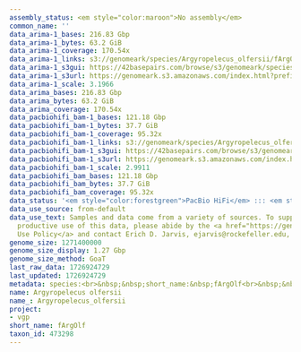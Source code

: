 ```yaml
---
assembly_status: <em style="color:maroon">No assembly</em>
common_name: ''
data_arima-1_bases: 216.83 Gbp
data_arima-1_bytes: 63.2 GiB
data_arima-1_coverage: 170.54x
data_arima-1_links: s3://genomeark/species/Argyropelecus_olfersii/fArgOlf1/genomic_data/arima/<br>
data_arima-1_s3gui: https://42basepairs.com/browse/s3/genomeark/species/Argyropelecus_olfersii/fArgOlf1/genomic_data/arima/
data_arima-1_s3url: https://genomeark.s3.amazonaws.com/index.html?prefix=species/Argyropelecus_olfersii/fArgOlf1/genomic_data/arima/
data_arima-1_scale: 3.1966
data_arima_bases: 216.83 Gbp
data_arima_bytes: 63.2 GiB
data_arima_coverage: 170.54x
data_pacbiohifi_bam-1_bases: 121.18 Gbp
data_pacbiohifi_bam-1_bytes: 37.7 GiB
data_pacbiohifi_bam-1_coverage: 95.32x
data_pacbiohifi_bam-1_links: s3://genomeark/species/Argyropelecus_olfersii/fArgOlf1/genomic_data/pacbio_hifi/<br>
data_pacbiohifi_bam-1_s3gui: https://42basepairs.com/browse/s3/genomeark/species/Argyropelecus_olfersii/fArgOlf1/genomic_data/pacbio_hifi/
data_pacbiohifi_bam-1_s3url: https://genomeark.s3.amazonaws.com/index.html?prefix=species/Argyropelecus_olfersii/fArgOlf1/genomic_data/pacbio_hifi/
data_pacbiohifi_bam-1_scale: 2.9911
data_pacbiohifi_bam_bases: 121.18 Gbp
data_pacbiohifi_bam_bytes: 37.7 GiB
data_pacbiohifi_bam_coverage: 95.32x
data_status: '<em style="color:forestgreen">PacBio HiFi</em> ::: <em style="color:forestgreen">Arima</em>'
data_use_source: from-default
data_use_text: Samples and data come from a variety of sources. To support fair and
  productive use of this data, please abide by the <a href="https://genome10k.soe.ucsc.edu/data-use-policies/">Data
  Use Policy</a> and contact Erich D. Jarvis, ejarvis@rockefeller.edu, with any questions.
genome_size: 1271400000
genome_size_display: 1.27 Gbp
genome_size_method: GoaT
last_raw_data: 1726924729
last_updated: 1726924729
metadata: species:<br>&nbsp;&nbsp;short_name:&nbsp;fArgOlf<br>&nbsp;&nbsp;name:&nbsp;Argyropelecus&nbsp;olfersii<br>&nbsp;&nbsp;taxon_id:&nbsp;473298<br>&nbsp;&nbsp;common_name:&nbsp;<br>&nbsp;&nbsp;order:<br>&nbsp;&nbsp;&nbsp;&nbsp;name:&nbsp;Stomiiformes<br>&nbsp;&nbsp;family:<br>&nbsp;&nbsp;&nbsp;&nbsp;name:&nbsp;Sternoptychidae<br>&nbsp;&nbsp;individuals:<br>&nbsp;&nbsp;&nbsp;&nbsp;-&nbsp;short_name:&nbsp;fArgOlf1<br>&nbsp;&nbsp;&nbsp;&nbsp;&nbsp;&nbsp;biosample_id:&nbsp;SAMEA114095162<br>&nbsp;&nbsp;&nbsp;&nbsp;&nbsp;&nbsp;sex:<br>&nbsp;&nbsp;genome_size:&nbsp;1271400000<br>&nbsp;&nbsp;genome_size_method:&nbsp;GoaT<br>&nbsp;&nbsp;project:&nbsp;[&nbsp;vgp&nbsp;]<br>
name: Argyropelecus olfersii
name_: Argyropelecus_olfersii
project:
- vgp
short_name: fArgOlf
taxon_id: 473298
---
```

